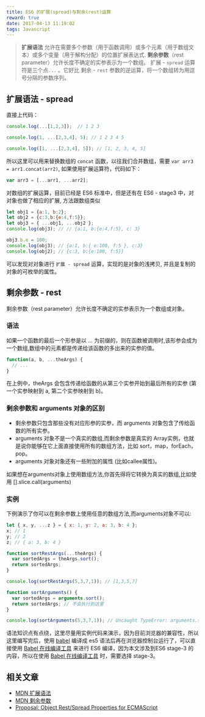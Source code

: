 ```yaml
---
title: ES6 的扩展(spread)与剩余(rest)运算
reward: true
date: 2017-04-13 11:19:02
tags: Javascript
---
```



> **扩展语法** 允许在需要多个参数（用于函数调用）或多个元素（用于数组文本）或多个变量（用于解构分配）的位置扩展表达式.
> **剩余参数**（rest parameter）允许长度不确定的实参表示为一个数组。
> 扩展 - `spread` 运算符是三个点`...` 。它好比 剩余 - `rest` 参数的逆运算，将一个数组转为用逗号分隔的参数序列。

<!-- more -->

## 扩展语法 - spread

直接上代码：

```javascript
console.log(...[1,2,3]);  // 1 2 3

console.log(1, ...[2,3,4], 5); // 1 2 3 4 5

console.log([1, ...[2,3,4], 5]); // [1, 2, 3, 4, 5]
```

所以这里可以用来替换数组的 `concat` 函数，以往我们合并数组，需要 `var arr3 = arr1.concat(arr2)`, 如果使用扩展运算符，代码如下：

```javascript
var arr3 = [...arr1, ...arr2];
```

对数组的扩展运算，目前已经是 ES6 标准中，但是还有在 ES6 - stage3 中，对对象也做了相应的扩展, 方法跟数组类似

```javascript
let obj1 = {a:1, b:2};
let obj2 = {c:3,b:{e:4,f:5}};
let obj3 = { ...obj1, ...obj2 }; 
console.log(obj3); // // {a:1, b:{e:4,f:5}, c: 3}

obj3.b.e = 100; 
console.log(obj3); // {a:1, b:{ e:100, f:5 }, c:3}
console.log(obj2); // {c:3, b:{e:100, f:5}}
```

可以发现对对象进行 `扩展 - spread` 运算，实现的是对象的浅拷贝, 并且是复制的对象的可枚举的属性。

## 剩余参数 - rest

剩余参数（rest parameter）允许长度不确定的实参表示为一个数组或对象。

### 语法

如果一个函数的最后一个形参是以 ... 为前缀的，则在函数被调用时,该形参会成为一个数组,数组中的元素都是传递给该函数的多出来的实参的值。

```javascript
function(a, b, ...theArgs) {
  // ...
}
```

在上例中，theArgs 会包含传递给函数的从第三个实参开始到最后所有的实参 (第一个实参映射到 a, 第二个实参映射到 b)。

### 剩余参数和 **arguments** 对象的区别

* 剩余参数只包含那些没有对应形参的实参，而 arguments 对象包含了传给函数的所有实参。
* arguments 对象不是一个真实的数组,而剩余参数是真实的 Array实例，也就是说你能够在它上面直接使用所有的数组方法，比如 sort，map，forEach，pop。
* arguments 对象对象还有一些附加的属性 (比如callee属性)。

如果想在arguments对象上使用数组方法,你首先得将它转换为真实的数组,比如使用 [].slice.call(arguments)

### 实例

下例演示了你可以在剩余参数上使用任意的数组方法,而arguments对象不可以:

```javascript
let { x, y, ...z } = { x: 1, y: 2, a: 3, b: 4 };
x; // 1
y; // 2
z; // { a: 3, b: 4 }

function sortRestArgs(...theArgs) {
  var sortedArgs = theArgs.sort();
  return sortedArgs;
}

console.log(sortRestArgs(5,3,7,1)); // [1,3,5,7]

function sortArguments() {
  var sortedArgs = arguments.sort();
  return sortedArgs; // 不会执行到这里
}

console.log(sortArguments(5,3,7,1)); // Uncaught TypeError: arguments.sort is not a function
```

语法知识点有点绕，这里尽量用实例代码来演示，因为目前浏览器的兼容性，所以这里编写完后，使用 [babel](https://babeljs.io/) 编译成 es5 语法后再在浏览器控制台运行了，可以直接使用 [Babel 在线编译工具](https://babeljs.io/repl/) 来进行 ES6 编译，因为本文涉及到ES6 stage-3 的内容，所以在使用 [Babel 在线编译工具](https://babeljs.io/repl/) 时，需要选择 stage-3。


## 相关文章

* [MDN 扩展语法](https://developer.mozilla.org/zh-CN/docs/Web/JavaScript/Reference/Operators/Spread_operator)
* [MDN 剩余参数](https://developer.mozilla.org/zh-CN/docs/Web/JavaScript/Reference/Functions/Rest_parameters)
* [Proposal: Object Rest/Spread Properties for ECMAScript](https://github.com/tc39/proposal-object-rest-spread)


